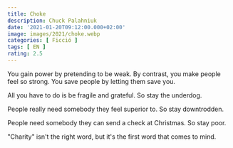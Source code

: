 ```yaml
---
title: Choke
description: Chuck Palahniuk
date: '2021-01-20T09:12:00.000+02:00'
image: images/2021/choke.webp
categories: [ Ficció ]
tags: [ EN ]
rating: 2.5
---
```


You gain power by pretending to be weak. By contrast, you make people feel so strong. You save people by letting them save you.

All you have to do is be fragile and grateful. So stay the underdog.

People really need somebody they feel superior to. So stay downtrodden.

People need somebody they can send a check at Christmas. So stay poor.

"Charity" isn't the right word, but it's the first word that comes to mind.
